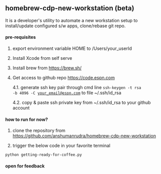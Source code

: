 ## homebrew-cdp-new-workstation (beta)
It is a developer's utility to automate a new workstation setup to install/update configured s/w apps, clone/rebase git repo.


#### pre-requisites
1. export environment variable HOME to /Users/your_userId
2. Install Xcode from self serve
3. Install brew from https://brew.sh/
4. Get access to github repo https://code.espn.com

    4.1. generate ssh key pair through cmd line <code>ssh-keygen -t rsa -b 4096 -C your_email@espn.com</code> to file ~/.ssh/id_rsa
    
    4.2. copy & paste ssh private key from ~/.ssh/id_rsa to your github account
#### how to run for now?
1. clone the repository from https://github.com/anshumanrudra/homebrew-cdp-new-workstation

2. trigger the below code in your favorite terminal

<code>python getting-ready-for-coffee.py</code>

#### open for feedback